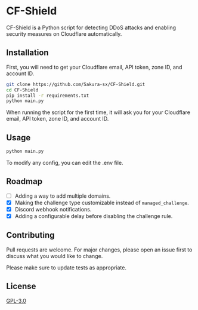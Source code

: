 # CF-Shield

CF-Shield is a Python script for detecting DDoS attacks and enabling security measures on Cloudflare automatically.

## Installation

First, you will need to get your Cloudflare email, API token, zone ID, and account ID.

```bash
git clone https://github.com/Sakura-sx/CF-Shield.git
cd CF-Shield
pip install -r requirements.txt
python main.py
```
When running the script for the first time, it will ask you for your Cloudflare email, API token, zone ID, and account ID.

## Usage

```bash
python main.py
```
To modify any config, you can edit the .env file.

## Roadmap
- [ ] Adding a way to add multiple domains.
- [x] Making the challenge type customizable instead of `managed_challenge`.
- [x] Discord webhook notifications.
- [x] Adding a configurable delay before disabling the challenge rule.

## Contributing

Pull requests are welcome. For major changes, please open an issue first
to discuss what you would like to change.

Please make sure to update tests as appropriate.

## License

[GPL-3.0](https://choosealicense.com/licenses/gpl-3.0/)